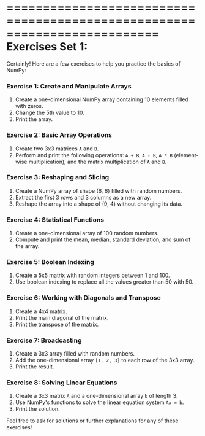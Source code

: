 =========================================================================
Exercises Set 1:
=========================================================================

Certainly! Here are a few exercises to help you practice the basics of NumPy:

### Exercise 1: Create and Manipulate Arrays
1. Create a one-dimensional NumPy array containing 10 elements filled with zeros.
2. Change the 5th value to 10.
3. Print the array.

### Exercise 2: Basic Array Operations
1. Create two 3x3 matrices `A` and `B`.
2. Perform and print the following operations: `A + B`, `A - B`, `A * B` (element-wise multiplication), and the matrix multiplication of `A` and `B`.

### Exercise 3: Reshaping and Slicing
1. Create a NumPy array of shape (6, 6) filled with random numbers.
2. Extract the first 3 rows and 3 columns as a new array.
3. Reshape the array into a shape of (9, 4) without changing its data.

### Exercise 4: Statistical Functions
1. Create a one-dimensional array of 100 random numbers.
2. Compute and print the mean, median, standard deviation, and sum of the array.

### Exercise 5: Boolean Indexing
1. Create a 5x5 matrix with random integers between 1 and 100.
2. Use boolean indexing to replace all the values greater than 50 with 50.

### Exercise 6: Working with Diagonals and Transpose
1. Create a 4x4 matrix.
2. Print the main diagonal of the matrix.
3. Print the transpose of the matrix.

### Exercise 7: Broadcasting
1. Create a 3x3 array filled with random numbers.
2. Add the one-dimensional array `[1, 2, 3]` to each row of the 3x3 array.
3. Print the result.

### Exercise 8: Solving Linear Equations
1. Create a 3x3 matrix `A` and a one-dimensional array `b` of length 3.
2. Use NumPy's functions to solve the linear equation system `Ax = b`.
3. Print the solution.

Feel free to ask for solutions or further explanations for any of these exercises!